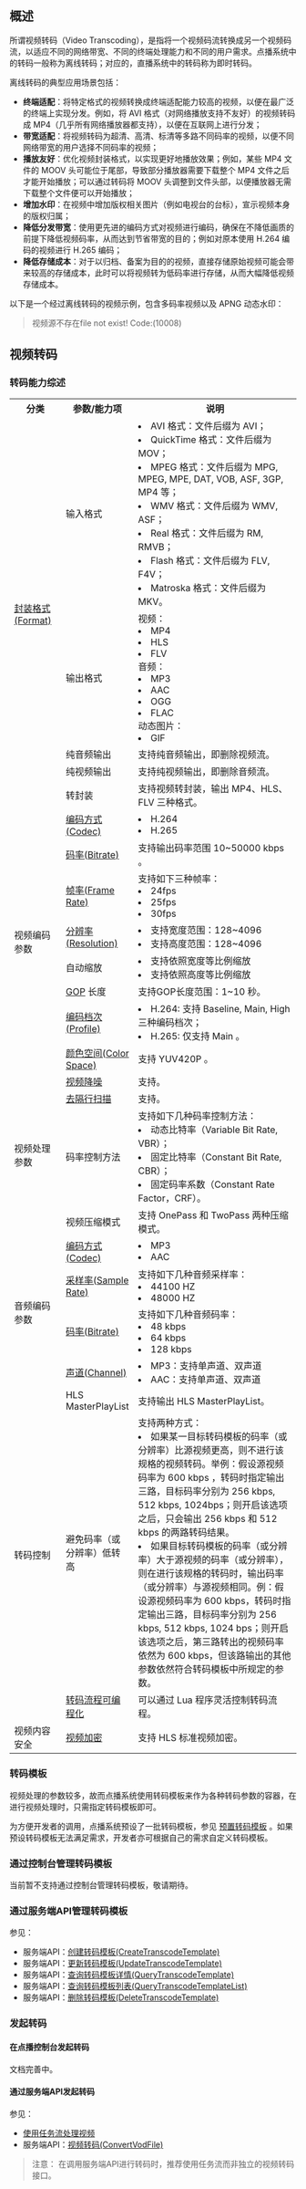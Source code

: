 ## 概述

所谓视频转码（Video Transcoding），是指将一个视频码流转换成另一个视频码流，以适应不同的网络带宽、不同的终端处理能力和不同的用户需求。点播系统中的转码一般称为离线转码；对应的，直播系统中的转码称为即时转码。

离线转码的典型应用场景包括：

- **终端适配**：将特定格式的视频转换成终端适配能力较高的视频，以便在最广泛的终端上实现分发。例如，将 AVI 格式（对网络播放支持不友好）的视频转码成 MP4（几乎所有网络播放器都支持），以便在互联网上进行分发；
- **带宽适配**：将视频转码为超清、高清、标清等多路不同码率的视频，以便不同网络带宽的用户选择不同码率的视频；
- **播放友好**：优化视频封装格式，以实现更好地播放效果；例如，某些 MP4 文件的 MOOV 头可能位于尾部，导致部分播放器需要下载整个 MP4 文件之后才能开始播放；可以通过转码将 MOOV 头调整到文件头部，以便播放器无需下载整个文件便可以开始播放；
- **增加水印**：在视频中增加版权相关图片（例如电视台的台标），宣示视频本身的版权归属；
- **降低分发带宽**：使用更先进的编码方式对视频进行编码，确保在不降低画质的前提下降低视频码率，从而达到节省带宽的目的；例如对原本使用 H.264 编码的视频进行 H.265 编码；
- **降低存储成本**：对于以归档、备案为目的的视频，直接存储原始视频可能会带来较高的存储成本，此时可以将视频转为低码率进行存储，从而大幅降低视频存储成本。

以下是一个经过离线转码的视频示例，包含多码率视频以及 APNG 动态水印：
>视频源不存在file not exist! Code:(10008)
<!--iframe src="https://playvideo.qcloud.com/vod/9031868223417574079/iplayer.html?appid=1253131631&fileid=9031868223417574079&autoplay=0&sw=1280&sh=720" frameborder="0" width="70%" height="360" scrolling="no"></iframe--> <!-- 页面内多处使用iframe代码，后面的JS代码只需要使用一次(作用是调整iframe的高度) --> <!--视频源不存在file not exist! Code:(10008)-->
<!--script src="//imgcache.qq.com/open/qcloud/video/h5/fixifmheight.js" charset="utf-8"></script-->

## 视频转码

### 转码能力综述

<table>
    <tr>
        <th style="width:18%">
            分类               
        </th>
        <th style="width:22%">
            参数/能力项
        </th>
        <th>
            说明
        </th>
    </tr>
    <tr>
        <td rowspan=5>
            <a href="/document/product/266/11732##.E5.B0.81.E8.A3.85.E6.A0.BC.E5.BC.8F(format)">封装格式(Format)</a>
        </td>
        <td>
            输入格式
        </td>
        <td>
            <li>AVI 格式：文件后缀为 AVI；</li>
            <li>QuickTime 格式：文件后缀为 MOV；</li>
            <li>MPEG 格式：文件后缀为 MPG, MPEG, MPE, DAT, VOB, ASF, 3GP, MP4 等；</li>
            <li>WMV 格式：文件后缀为 WMV, ASF；</li>
            <li>Real 格式：文件后缀为 RM, RMVB；</li>
            <li>Flash 格式：文件后缀为 FLV, F4V；</li>
            <li>Matroska 格式：文件后缀为 MKV。</li>
        </td>
    </tr>
    <tr>
        <td>
            输出格式
        </td>
        <td>
            视频：
            <li>MP4</li>
            <li>HLS</li>
            <li>FLV</li>
            音频：
            <li>MP3</li>
            <li>AAC</li>
            <li>OGG</li>
            <li>FLAC</li>
            动态图片：
            <li>GIF</li>
        </td>
    </tr>
    <tr>
        <td>
            纯音频输出
        </td>
        <td>
            支持纯音频输出，即删除视频流。
        </td>
    </tr>
    <tr>
        <td>
            纯视频输出
        </td>
        <td>
            支持纯视频输出，即删除音频流。
        </td>
    </tr>
    <tr>
        <td>
            转封装
        </td>
        <td>
            支持视频转封装，输出 MP4、HLS、FLV 三种格式。
        </td>
    </tr>
    <tr>
        <td rowspan=8>
            视频编码参数
        </td>
        <td>
            <a href="/document/product/266/11732#.E7.BC.96.E7.A0.81.E6.96.B9.E5.BC.8F(codec)">编码方式(Codec)</a>
        </td>
        <td>
            <li>H.264</li>
            <li>H.265</li>
        </td>
    </tr>
    <tr>
        <td>
            <a href="/document/product/266/11732#.E7.A0.81.E7.8E.87(bitrate)">码率(Bitrate)</a>
        </td>
        <td>
            支持输出码率范围 10~50000 kbps 。
        </td>
    </tr>
    <tr>
        <td>
            <a href="/document/product/266/11732#.E5.B8.A7.E7.8E.87(frame-rate)">帧率(Frame Rate)</a>
        </td>
        <td>
            支持如下三种帧率：
            <li>24fps</li>
            <li>25fps</li>
            <li>30fps</li>
        </td>
    </tr>
    <tr>
        <td>
            <a href="/document/product/266/11732#.E5.88.86.E8.BE.A8.E7.8E.87(resolution)">分辨率(Resolution)</a>
        </td>
        <td>
            <li>支持宽度范围：128~4096</li>
            <li>支持高度范围：128~4096</li>
        </td>
    </tr>
    <tr>
        <td>
            自动缩放
        </td>
        <td>
            <li>支持依照宽度等比例缩放</li>
            <li>支持依照高度等比例缩放</li>
        </td>
    </tr>
    <tr>
        <td>
            <a href="/document/product/266/11732#gop(group-of-pictures)">GOP</a> 长度
        </td>
        <td>
            支持GOP长度范围：1~10 秒。
        </td>
    </tr>
    <tr>
        <td>
            <a href="/document/product/266/11732#.E7.BC.96.E7.A0.81.E6.A1.A3.E6.AC.A1(profile)">编码档次(Profile)</a>
        </td>
        <td>
            <li>H.264: 支持 Baseline, Main, High 三种编码档次；</li>
            <li>H.265: 仅支持 Main 。</li>
        </td>
    </tr>
    <tr>
        <td>
            <a href="/document/product/266/11732#.E9.A2.9C.E8.89.B2.E7.A9.BA.E9.97.B4(color-space)">颜色空间(Color Space)</a>
        </td>
        <td>
            支持 YUV420P 。
        </td>
    </tr>
    <tr>
        <td rowspan=4>
            视频处理参数
        </td>
        <td>
            <a href="/document/product/266/11732#.E8.A7.86.E9.A2.91.E9.99.8D.E5.99.AA">视频降噪</a>
        </td>
        <td>
            支持。
        </td>
    </tr>
    <tr>
        <td>
            <a href="/document/product/266/11732#.E5.8E.BB.E9.9A.94.E8.A1.8C.E6.89.AB.E6.8F.8F">去隔行扫描</a>
        </td>
        <td>
            支持。
        </td>
    </tr>
    <tr>
        <td>
            码率控制方法
        </td>
        <td>
            支持如下几种码率控制方法：
            <li>动态比特率（Variable Bit Rate, VBR）；</li>
            <li>固定比特率（Constant Bit Rate, CBR）；</li>
            <li>固定码率系数（Constant Rate Factor，CRF）。</li>
        </td>
    </tr>
    <tr>
        <td>
            视频压缩模式
        </td>
        <td>
            支持 OnePass 和 TwoPass 两种压缩模式。
        </td>
    </tr>
    <tr>
        <td rowspan=4>
            音频编码参数
        </td>
        <td>
            <a href="/document/product/266/11732#.E7.BC.96.E7.A0.81.E6.A0.BC.E5.BC.8F(codec)">编码方式(Codec)</a>
        </td>
        <td>
            <li>MP3</li>
            <li>AAC</li>
        </td>
    </tr>
    <tr>
        <td>
            <a href="/document/product/266/11732#.E9.87.87.E6.A0.B7.E7.8E.87(sample-rate)">采样率(Sample Rate)</a>
        </td>
        <td>
            支持如下几种音频采样率：
            <li>44100 HZ</li>
            <li>48000 HZ</li>
        </td>
    </tr>
    <tr>
        <td>
            <a href="/document/product/266/11732#.E7.A0.81.E7.8E.87(bitrate)2">码率(Bitrate)</a>
        </td>
        <td>
            支持如下几种音频码率：
            <li>48 kbps</li>
            <li>64 kbps</li>
            <li>128 kbps</li>
        </td>
    </tr>
    <tr>
        <td>
            <a href="/document/product/266/11732#.E5.A3.B0.E9.81.93(sound-channel)">声道(Channel)</a>
        </td>
        <td>
            <li>MP3：支持单声道、双声道</li>
            <li>AAC：支持单声道、双声道</li>
        </td>
    </tr>
    <tr>
        <td rowspan=3>
            转码控制
        </td>
        <td>
            HLS MasterPlayList
        </td>
        <td>
            支持输出 HLS MasterPlayList。
        </td>
    </tr>
    <tr>
        <td>
            避免码率（或分辨率）低转高
        </td>
        <td>
            支持两种方式：
            <li>如果某一目标转码模板的码率（或分辨率）比源视频更高，则不进行该规格的视频转码。举例：假设源视频码率为 600 kbps ，转码时指定输出三路，目标码率分别为 256 kbps, 512 kbps, 1024bps；则开启该选项之后，只会输出  256 kbps 和 512 kbps 的两路转码结果。</li>
            <li>如果目标转码模板的码率（或分辨率）大于源视频的码率（或分辨率），则在进行该规格的转码时，输出码率（或分辨率）与源视频相同。例：假设源视频码率为 600 kbps，转码时指定输出三路，目标码率分别为 256 kbps,  512 kbps, 1024 bps；则开启该选项之后，第三路转出的视频码率依然为 600 kbps，但该路输出的其他参数依然符合转码模板中所规定的参数。</li>
        </td>
    </tr>
    <tr>
        <td>
            <a href="/document/product/266/11700#.E4.BB.BB.E5.8A.A1.E6.B5.81">转码流程可编程化</a>
        </td>
        <td>
            可以通过 Lua 程序灵活控制转码流程。
        </td>
    </tr>
    <tr>
        <td rowspan=1>
            视频内容安全
        </td>
        <td>
            <a href="/document/product/266/9638">视频加密</a>
        </td>
        <td>
            支持 HLS 标准视频加密。
        </td>
    </tr>
</table>

### 转码模板

视频处理的参数较多，故而点播系统使用转码模板来作为各种转码参数的容器，在进行视频处理时，只需指定转码模板即可。

为方便开发者的调用，点播系统预设了一批转码模板，参见 [预置转码模板](#.E9.A2.84.E7.BD.AE.E8.BD.AC.E7.A0.81.E6.A8.A1.E6.9D.BF) 。如果预设转码模板无法满足需求，开发者亦可根据自己的需求自定义转码模板。

### 通过控制台管理转码模板
当前暂不支持通过控制台管理转码模板，敬请期待。

### 通过服务端API管理转码模板
参见：
- 服务端API：[创建转码模板(CreateTranscodeTemplate)](/document/product/266/9910)
- 服务端API：[更新转码模板(UpdateTranscodeTemplate)](/document/product/266/9911)
- 服务端API：[查询转码模板详情(QueryTranscodeTemplate)](/document/product/266/9912)
- 服务端API：[查询转码模板列表(QueryTranscodeTemplateList)](/document/product/266/9913)
- 服务端API：[删除转码模板(DeleteTranscodeTemplate)](/document/product/266/9914)


### 发起转码

#### 在点播控制台发起转码
文档完善中。

#### 通过服务端API发起转码
参见：
- [使用任务流处理视频](/document/product/266/11700#.E4.BD.BF.E7.94.A8.E4.BB.BB.E5.8A.A1.E6.B5.81.E5.A4.84.E7.90.86.E8.A7.86.E9.A2.91)
- 服务端API：[视频转码(ConvertVodFile)](/document/product/266/7822)

> 注意：
> 在调用服务端API进行转码时，推荐使用任务流而非独立的视频转码接口。

